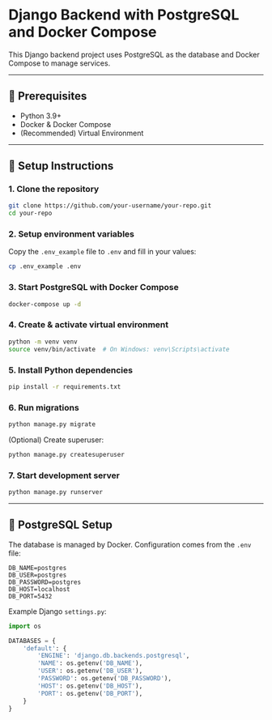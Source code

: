 # Django Backend with PostgreSQL and Docker Compose

This Django backend project uses PostgreSQL as the database and Docker Compose to manage services.

---

## 🧰 Prerequisites

- Python 3.9+
- Docker & Docker Compose
- (Recommended) Virtual Environment

---

## 📝 Setup Instructions

### 1. Clone the repository

```bash
git clone https://github.com/your-username/your-repo.git
cd your-repo
```

### 2. Setup environment variables

Copy the `.env_example` file to `.env` and fill in your values:

```bash
cp .env_example .env
```

### 3. Start PostgreSQL with Docker Compose

```bash
docker-compose up -d
```

### 4. Create & activate virtual environment

```bash
python -m venv venv
source venv/bin/activate  # On Windows: venv\Scripts\activate
```

### 5. Install Python dependencies

```bash
pip install -r requirements.txt
```

### 6. Run migrations

```bash
python manage.py migrate
```

(Optional) Create superuser:

```bash
python manage.py createsuperuser
```

### 7. Start development server

```bash
python manage.py runserver
```

---

## 🐘 PostgreSQL Setup

The database is managed by Docker. Configuration comes from the `.env` file:

```
DB_NAME=postgres
DB_USER=postgres
DB_PASSWORD=postgres
DB_HOST=localhost
DB_PORT=5432
```

Example Django `settings.py`:

```python
import os

DATABASES = {
    'default': {
        'ENGINE': 'django.db.backends.postgresql',
        'NAME': os.getenv('DB_NAME'),
        'USER': os.getenv('DB_USER'),
        'PASSWORD': os.getenv('DB_PASSWORD'),
        'HOST': os.getenv('DB_HOST'),
        'PORT': os.getenv('DB_PORT'),
    }
}
```

